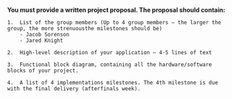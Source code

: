 <b>You must provide a written project proposal. The proposal should contain:</b>

    1.  List of the group members (Up to 4 group members – the larger the group, the more strenuousthe milestones should be)
		- Jacob Sorenson
		- Jared Knight
	
    2.  High-level description of your application – 4-5 lines of text

    3.  Functional block diagram, containing all the hardware/software blocks of your project.

    4.  A list of 4 implementations milestones. The 4th milestone is due with the final delivery (afterfinals week).

